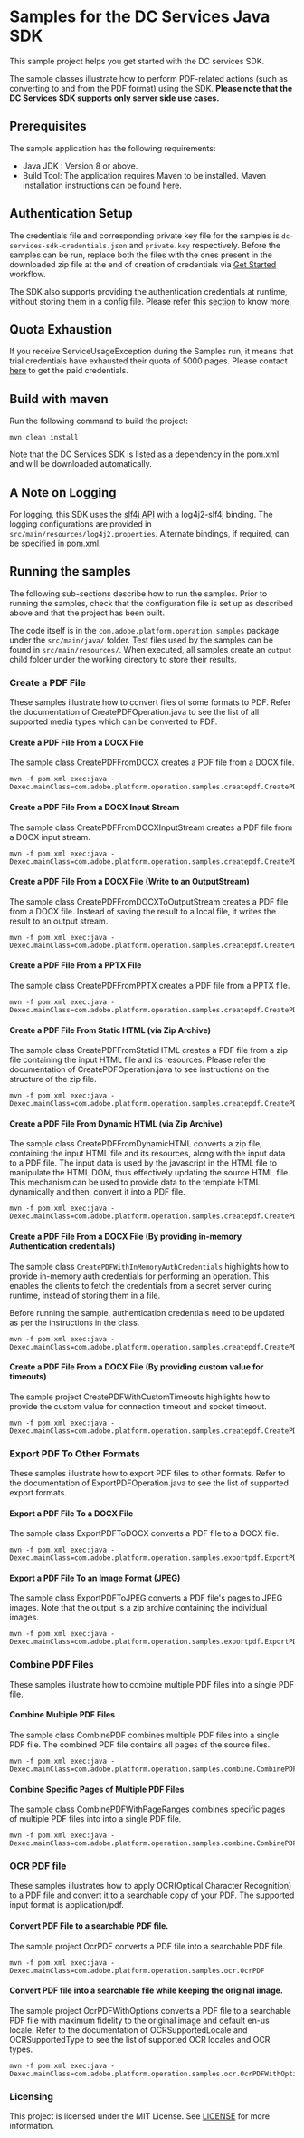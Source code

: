 # Samples for the DC Services Java SDK

This sample project helps you get started with the DC services SDK.

The sample classes illustrate how to perform PDF-related actions (such as converting to and from the PDF format) using 
the SDK. **Please note that the DC Services SDK supports only server side use cases.**

## Prerequisites
The sample application has the following requirements:
* Java JDK : Version 8 or above.
* Build Tool: The application requires Maven to be installed. Maven installation instructions can be found 
[here](https://maven.apache.org/install.html).


## Authentication Setup

The credentials file and corresponding private key file for the samples is ```dc-services-sdk-credentials.json``` and ```private.key``` 
respectively. Before the samples can be run, replace both the files with the ones present in the downloaded zip file at 
the end of creation of credentials via [Get Started](https://www.adobe.io/apis/documentcloud/dcsdk/gettingstarted.html?ref=getStartedWithServicesSdk) workflow.

The SDK also supports providing the authentication credentials at runtime, without storing them in a config file. Please
refer this [section](#create-a-pdf-file-from-a-docx-file-by-providing-in-memory-authentication-credentials) to 
know more.

## Quota Exhaustion

If you receive ServiceUsageException during the Samples run, it means that trial credentials have exhausted their quota 
of 5000 pages. Please contact [here](https://www.adobe.com/go/dcsdk_requestform) to get the paid credentials.

## Build with maven

Run the following command to build the project:
```$xslt
mvn clean install
```

Note that the DC Services SDK is listed as a dependency in the pom.xml and will be downloaded automatically.

## A Note on Logging
For logging, this SDK uses the [slf4j API](https://www.slf4j.org/) with a log4j2-slf4j binding. The logging configurations 
are provided in ```src/main/resources/log4j2.properties```. Alternate bindings, if required, can be specified in pom.xml.

## Running the samples

The following sub-sections describe how to run the samples. Prior to running the samples, check that the configuration 
file is set up as described above and that the project has been built.

The code itself is in the ```com.adobe.platform.operation.samples``` package under the ```src/main/java/``` folder. Test 
files used by the samples can be found in ```src/main/resources/```. When executed, all samples create an ```output``` 
child folder under the working directory to store their results.

### Create a PDF File
These samples illustrate how to convert files of some formats to PDF. Refer the documentation of CreatePDFOperation.java 
to see the list of all supported media types which can be converted to PDF.

####  Create a PDF File From a DOCX File 

The sample class CreatePDFFromDOCX creates a PDF file from a DOCX file.

```$xslt
mvn -f pom.xml exec:java -Dexec.mainClass=com.adobe.platform.operation.samples.createpdf.CreatePDFFromDOCX 
```

####  Create a PDF File From a DOCX Input Stream

The sample class CreatePDFFromDOCXInputStream creates a PDF file from a DOCX input stream.

```$xslt
mvn -f pom.xml exec:java -Dexec.mainClass=com.adobe.platform.operation.samples.createpdf.CreatePDFFromDOCXInputStream 
```

####  Create a PDF File From a DOCX File (Write to an OutputStream)

The sample class CreatePDFFromDOCXToOutputStream creates a PDF file from a DOCX file. Instead of saving the result to a 
local file, it writes the result to an output stream.

```$xslt
mvn -f pom.xml exec:java -Dexec.mainClass=com.adobe.platform.operation.samples.createpdf.CreatePDFFromDOCXToOutputStream 
```


####  Create a PDF File From a PPTX File 

The sample class CreatePDFFromPPTX creates a PDF file from a PPTX file.

```$xslt
mvn -f pom.xml exec:java -Dexec.mainClass=com.adobe.platform.operation.samples.createpdf.CreatePDFFromPPTX
```

#### Create a PDF File From Static HTML (via Zip Archive)

The sample class CreatePDFFromStaticHTML creates a PDF file from a zip file containing the input HTML file and its resources. 
Please refer the documentation of CreatePDFOperation.java to see instructions on the structure of the zip file.

```$xslt
mvn -f pom.xml exec:java -Dexec.mainClass=com.adobe.platform.operation.samples.createpdf.CreatePDFFromStaticHTML 
```

#### Create a PDF File From Dynamic HTML (via Zip Archive)

The sample class CreatePDFFromDynamicHTML converts a zip file, containing the input HTML file and its resources, along 
with the input data to a PDF file. The input data is used by the javascript in the HTML file to manipulate the HTML DOM, 
thus effectively updating the source HTML file. This mechanism can be used to provide data to the template HTML 
dynamically and then, convert it into a PDF file.

```$xslt
mvn -f pom.xml exec:java -Dexec.mainClass=com.adobe.platform.operation.samples.createpdf.CreatePDFFromDynamicHTML 
```

#### Create a PDF File From a DOCX File (By providing in-memory Authentication credentials)

The sample class ```CreatePDFWithInMemoryAuthCredentials``` highlights how to provide in-memory auth credentials
for performing an operation. This enables the clients to fetch the credentials from a secret server during runtime, 
instead of storing them in a file.

Before running the sample, authentication credentials need to be updated as per the instructions in the class. 
```$xslt
mvn -f pom.xml exec:java -Dexec.mainClass=com.adobe.platform.operation.samples.createpdf.CreatePDFWithInMemoryAuthCredentials 
```

#### Create a PDF File From a DOCX File (By providing custom value for timeouts)

The sample project CreatePDFWithCustomTimeouts highlights how to provide the custom value for connection timeout and socket timeout.

```$xslt
mvn -f pom.xml exec:java -Dexec.mainClass=com.adobe.platform.operation.samples.createpdf.CreatePDFWithCustomTimeouts
```

### Export PDF To Other Formats
These samples illustrate how to export PDF files to other formats. Refer to the documentation of ExportPDFOperation.java
to see the list of supported export formats.

#### Export a PDF File To a DOCX File 

The sample class ExportPDFToDOCX converts a PDF file to a DOCX file.

```$xslt
mvn -f pom.xml exec:java -Dexec.mainClass=com.adobe.platform.operation.samples.exportpdf.ExportPDFToDOCX
```

#### Export a PDF File To an Image Format (JPEG)

The sample class ExportPDFToJPEG converts a PDF file's pages to JPEG images. Note that the output is a zip archive 
containing the individual images.

```$xslt
mvn -f pom.xml exec:java -Dexec.mainClass=com.adobe.platform.operation.samples.exportpdf.ExportPDFToJPEG
```

### Combine PDF Files
These samples illustrate how to combine multiple PDF files into a single PDF file.

#### Combine Multiple PDF Files

The sample class CombinePDF combines multiple PDF files into a single PDF file. The combined PDF file contains all pages
of the source files.

```$xslt
mvn -f pom.xml exec:java -Dexec.mainClass=com.adobe.platform.operation.samples.combine.CombinePDF 
```

#### Combine Specific Pages of Multiple PDF Files

The sample class CombinePDFWithPageRanges combines specific pages of multiple PDF files into into a single PDF file.
 
```$xslt
mvn -f pom.xml exec:java -Dexec.mainClass=com.adobe.platform.operation.samples.combine.CombinePDFWithPageRanges 
```

### OCR PDF file

These samples illustrates how to apply OCR(Optical Character Recognition) to a PDF file and convert it to a searchable copy of your PDF. The supported input format is application/pdf.

#### Convert PDF File to a searchable PDF file.

The sample project OcrPDF converts a PDF file into a searchable PDF file.

```$xslt
mvn -f pom.xml exec:java -Dexec.mainClass=com.adobe.platform.operation.samples.ocr.OcrPDF
```

#### Convert PDF file into a searchable file while keeping the original image.

The sample project OcrPDFWithOptions converts a PDF file to a searchable PDF file with maximum fidelity to the original 
image and default en-us locale. Refer to the documentation of OCRSupportedLocale and OCRSupportedType to see 
the list of supported OCR locales and OCR types.

```$xslt
mvn -f pom.xml exec:java -Dexec.mainClass=com.adobe.platform.operation.samples.ocr.OcrPDFWithOptions
```

### Licensing

This project is licensed under the MIT License. See [LICENSE](LICENSE.md) for more information.
